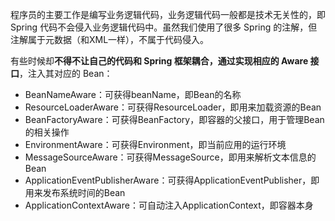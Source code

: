 程序员的主要工作是编写业务逻辑代码，业务逻辑代码一般都是技术无关性的，即 Spring 代码不会侵入业务逻辑代码中。虽然我们使用了很多 Spring 的注解，但注解属于元数据（和XML一样），不属于代码侵入。



有些时候却**不得不让自己的代码和 Spring 框架耦合，通过实现相应的 Aware 接口**，注入其对应的 Bean：

- BeanNameAware：可获得beanName，即Bean的名称
- ResourceLoaderAware：可获得ResourceLoader，即用来加载资源的Bean
- BeanFactoryAware：可获得BeanFactory，即容器的父接口，用于管理Bean的相关操作
- EnvironmentAware：可获得Environment，即当前应用的运行环境
- MessageSourceAware：可获得MessageSource，即用来解析文本信息的Bean
- ApplicationEventPublisherAware：可获得ApplicationEventPublisher，即用来发布系统时间的Bean
- ApplicationContextAware：可自动注入ApplicationContext，即容器本身



